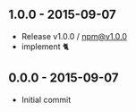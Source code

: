 

## 1.0.0 - 2015-09-07
- Release v1.0.0 / npm@v1.0.0
- implement :cat2:

## 0.0.0 - 2015-09-07
- Initial commit